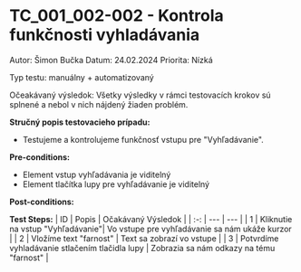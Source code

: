 # TC_001_002-002 - Kontrola funkčnosti vyhladávania

Autor: Šimon Bučka
Datum: 24.02.2024
Priorita: Nízká

Typ testu: manuálny + automatizovaný

Očeakávaný výsledok: Všetky výsledky v rámci testovacích krokov sú splnené a nebol v nich nájdený žiaden problém.

**Stručný popis testovacieho prípadu:**

- Testujeme a kontrolujeme funkčnosť vstupu pre "Vyhľadávanie".

**Pre-conditions:**

- Element vstup vyhľadávania je viditelný
- Element tlačítka lupy pre vyhľadávanie je viditelný

**Post-conditions:**

**Test Steps:**
| ID | Popis | Očakávaný Výsledok |
| :-: | --- | --- |
| 1 | Kliknutie na vstup "Vyhľadávanie"| Vo vstupe pre vyhľadávanie sa nám ukáže kurzor |
| 2 | Vložíme text "farnost" | Text sa zobrazí vo vstupe |
| 3 | Potvrdíme vyhladávanie stlačením tlačidla lupy | Zobrazia sa nám odkazy na tému "farnost" |
